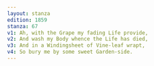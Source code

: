 ```yaml
---
layout: stanza
edition: 1859
stanza: 67
v1: Ah, with the Grape my fading Life provide,
v2: And wash my Body whence the Life has died,
v3: ⁠And in a Windingsheet of Vine-leaf wrapt,
v4: So bury me by some sweet Garden-side.
---
```

